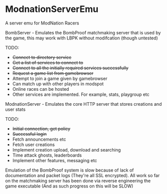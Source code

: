 # ModnationServerEmu
A server emu for ModNation Racers


BombServer - Emulates the BombProof matchmaking server that is used by the game, this may work with LBPK without modifcation (though untested)

TODO:
- ~~Connect to directory service~~
- ~~Get a list of services to connect to~~
- ~~Connect to all the initially required services successfully~~
- ~~Request a game list from gamebrowser~~
- Attempt to join a game given by gamebrowser
- Can match up with other players in modspot
- Online races can be hosted
- Other services are implemented. For example, stats, playgroup etc

ModnationServer - Emulates the core HTTP server that stores creations and user stats

TODO:
- ~~Initial connection, get policy~~
- ~~Successful login~~
- Fetch announcements etc
- Fetch user creations
- Implement creation upload, download and searching
- Time attack ghosts, leaderboards
- Implement other features, messaging etc

Emulation of the BombProof system is slow because of lack of documentation and packet logs (They're all SSL encrypted). All work so far on the matchmaking server has been done via reverse engineering the game executable (And as such progress on this will be SLOW)
